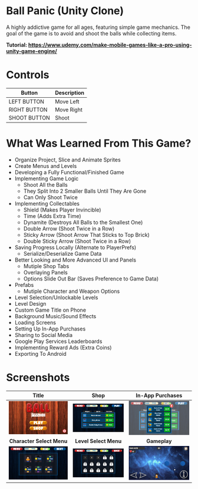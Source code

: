 # Ball Panic (Unity Clone)
A highly addictive game for all ages, featuring simple game mechanics. The goal of the game is to avoid and shoot the balls while collecting items.

**Tutorial: https://www.udemy.com/make-mobile-games-like-a-pro-using-unity-game-engine/**

# Controls
Button | Description
------ | -----------
LEFT BUTTON | Move Left
RIGHT BUTTON | Move Right
SHOOT BUTTON | Shoot


# What Was Learned From This Game?
- Organize Project, Slice and Animate Sprites
- Create Menus and Levels
- Developing a Fully Functional/Finished Game
- Implementing Game Logic
    - Shoot All the Balls
    - They Split Into 2 Smaller Balls Until They Are Gone
    - Can Only Shoot Twice
- Implementing Collectables
    - Shield (Makes Player Invincible)
    - Time (Adds Extra Time)
    - Dynamite (Destroys All Balls to the Smallest One)
    - Double Arrow (Shoot Twice in a Row)
    - Sticky Arrow (Shoot Arrow That Sticks to Top Brick)
    - Double Sticky Arrow (Shoot Twice in a Row)
- Saving Progress Locally (Alternate to PlayerPrefs)
    - Serialize/Deserialize Game Data
- Better Looking and More Advanced UI and Panels
    - Mutiple Shop Tabs
    - Overlaying Panels
    - Options Slide Out Bar (Saves Preference to Game Data)
- Prefabs
    - Mutiple Character and Weapon Options
- Level Selection/Unlockable Levels
- Level Design
- Custom Game Title on Phone
- Background Music/Sound Effects
- Loading Screens
- Setting Up In-App Purchases
- Sharing to Social Media
- Google Play Services Leaderboards
- Implementing Reward Ads (Extra Coins)
- Exporting To Android

# Screenshots
Title | Shop | In-App Purchases
:---: | :--: | :--------------:
<img src="/Screenshots/Title.png"> | <img src="/Screenshots/Shop.png"> | <img src="/Screenshots/InAppPurchases.png">
**Character Select Menu** | **Level Select Menu** | **Gameplay**
<img src="/Screenshots/CharacterSelect.png"> | <img src="/Screenshots/LevelSelect.png"> | <img src="/Screenshots/Gameplay.png">
